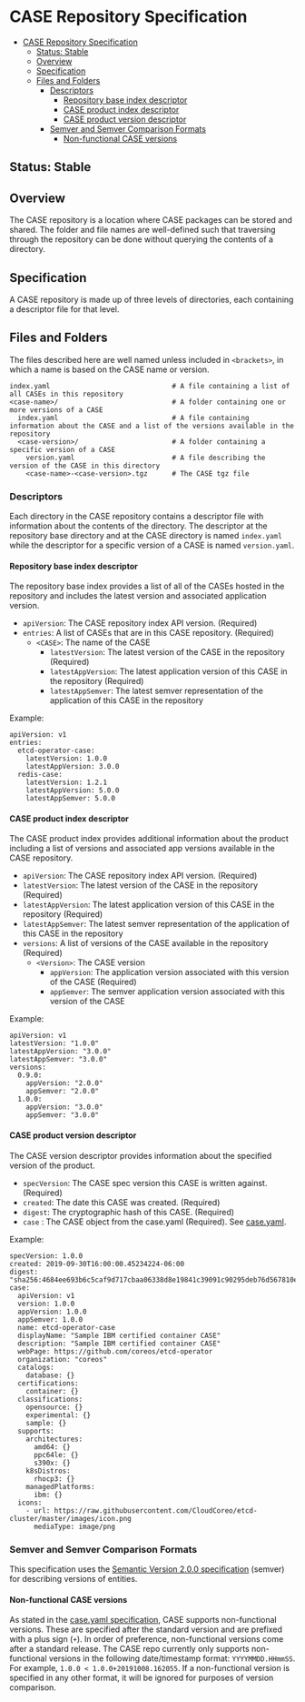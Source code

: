 # CASE Repository Specification

- [CASE Repository Specification](#case-repository-specification)
  - [Status: Stable](#status-stable)
  - [Overview](#overview)
  - [Specification](#specification)
  - [Files and Folders](#files-and-folders)
    - [Descriptors](#descriptors)
      - [Repository base index descriptor](#repository-base-index-descriptor)
      - [CASE product index descriptor](#case-product-index-descriptor)
      - [CASE product version descriptor](#case-product-version-descriptor)
    - [Semver and Semver Comparison Formats](#semver-and-semver-comparison-formats)
      - [Non-functional CASE versions](#non-functional-case-versions)

## Status: Stable

## Overview
The CASE repository is a location where CASE packages can be stored and shared. The folder and file names are well-defined such that traversing through the repository can be done without querying the contents of a directory.

## Specification
A CASE repository is made up of three levels of directories, each containing a descriptor file for that level.

## Files and Folders

The files described here are well named unless included in `<brackets>`, in which a name is based on the CASE name or version.

```
index.yaml                              # A file containing a list of all CASEs in this repository
<case-name>/                            # A folder containing one or more versions of a CASE
  index.yaml                            # A file containing information about the CASE and a list of the versions available in the repository
  <case-version>/                       # A folder containing a specific version of a CASE
    version.yaml                        # A file describing the version of the CASE in this directory
    <case-name>-<case-version>.tgz      # The CASE tgz file
```

### Descriptors

Each directory in the CASE repository contains a descriptor file with information about the contents of the directory. The descriptor at the repository base directory and at the CASE directory is named `index.yaml` while the descriptor for a specific version of a CASE is named `version.yaml`.

#### Repository base index descriptor

The repository base index provides a list of all of the CASEs hosted in the repository and includes the latest version and associated application version.

* `apiVersion`: The CASE repository index API version. (Required)
* `entries`: A list of CASEs that are in this CASE repository. (Required)
  * `<CASE>`: The name of the CASE
    * `latestVersion`: The latest version of the CASE in the repository (Required)
    * `latestAppVersion`: The latest application version of this CASE in the repository (Required)
    * `latestAppSemver`: The latest semver representation of the application of this CASE in the repository

Example:

```
apiVersion: v1
entries:
  etcd-operator-case:
    latestVersion: 1.0.0
    latestAppVersion: 3.0.0
  redis-case:
    latestVersion: 1.2.1
    latestAppVersion: 5.0.0
    latestAppSemver: 5.0.0
```

#### CASE product index descriptor

The CASE product index provides additional information about the product including a list of versions and associated app versions available in the CASE repository.

* `apiVersion`: The CASE repository index API version. (Required)
* `latestVersion`: The latest version of the CASE in the repository (Required)
* `latestAppVersion`: The latest application version of this CASE in the repository (Required)
* `latestAppSemver`: The latest semver representation of the application of this CASE in the repository
* `versions`: A list of versions of the CASE available in the repository (Required)
  * `<Version>`: The CASE version
    * `appVersion`: The application version associated with this version of the CASE (Required)
    * `appSemver`: The semver application version associated with this version of the CASE

Example:

```
apiVersion: v1
latestVersion: "1.0.0"
latestAppVersion: "3.0.0"
latestAppSemver: "3.0.0"
versions:
  0.9.0:
    appVersion: "2.0.0"
    appSemver: "2.0.0"
  1.0.0:
    appVersion: "3.0.0"
    appSemver: "3.0.0"
```

#### CASE product version descriptor

The CASE version descriptor provides information about the specified version of the product.

* `specVersion`: The CASE spec version this CASE is written against. (Required)
* `created`: The date this CASE was created. (Required)
* `digest`: The cryptographic hash of this CASE. (Required)
* `case` : The CASE object from the case.yaml (Required).  See [case.yaml](100-case.md).

Example:

```
specVersion: 1.0.0
created: 2019-09-30T16:00:00.45234224-06:00
digest: "sha256:4684ee693b6c5caf9d717cbaa06338d8e19841c39091c90295deb76d567810ec"
case:
  apiVersion: v1
  version: 1.0.0
  appVersion: 1.0.0
  appSemver: 1.0.0
  name: etcd-operator-case
  displayName: "Sample IBM certified container CASE"
  description: "Sample IBM certified container CASE"
  webPage: https://github.com/coreos/etcd-operator
  organization: "coreos"
  catalogs:
    database: {}
  certifications:
    container: {}
  classifications:
    opensource: {}
    experimental: {}
    sample: {}
  supports:
    architectures:
      amd64: {}
      ppc64le: {}
      s390x: {}
    k8sDistros:
      rhocp3: {}
    managedPlatforms:
      ibm: {}
  icons:
    - url: https://raw.githubusercontent.com/CloudCoreo/etcd-cluster/master/images/icon.png
      mediaType: image/png
```

### Semver and Semver Comparison Formats
This specification uses the [Semantic Version 2.0.0 specification](https://semver.org/) (semver) for describing versions of entities.

#### Non-functional CASE versions

As stated in the [case.yaml specification](100-case.md#version), CASE supports non-functional versions. These are specified after the standard version and are prefixed with a plus sign (`+`). In order of preference, non-functional versions come after a standard release. The CASE repo currently only supports non-functional versions in the following date/timestamp format: `YYYYMMDD.HHmmSS`. For example, `1.0.0 < 1.0.0+20191008.162055`. If a non-functional version is specified in any other format, it will be ignored for purposes of version comparison.
